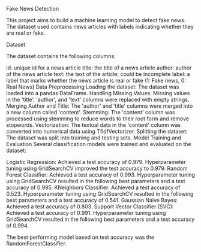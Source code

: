 Fake News Detection

This project aims to build a machine learning model to detect fake news. The dataset used contains news articles with labels indicating whether they are real or fake.

Dataset

The dataset contains the following columns:

id: unique id for a news article
title: the title of a news article
author: author of the news article
text: the text of the article; could be incomplete
label: a label that marks whether the news article is real or fake (1: Fake news, 0: Real News)
Data Preprocessing
Loading the dataset: The dataset was loaded into a pandas DataFrame.
Handling Missing Values: Missing values in the 'title', 'author', and 'text' columns were replaced with empty strings.
Merging Author and Title: The 'author' and 'title' columns were merged into a new column called 'content'.
Stemming: The 'content' column was processed using stemming to reduce words to their root form and remove stopwords.
Vectorization: The textual data in the 'content' column was converted into numerical data using TfidfVectorizer.
Splitting the dataset: The dataset was split into training and testing sets.
Model Training and Evaluation
Several classification models were trained and evaluated on the dataset:


Logistic Regression: Achieved a test accuracy of 0.979. Hyperparameter tuning using GridSearchCV improved the test accuracy to 0.979.
Random Forest Classifier: Achieved a test accuracy of 0.993. Hyperparameter tuning using GridSearchCV resulted in the following best parameters and a test accuracy of 0.995.
KNeighbors Classifier: Achieved a test accuracy of 0.523. Hyperparameter tuning using GridSearchCV resulted in the following best parameters and a test accuracy of 0.541.
Gaussian Naive Bayes: Achieved a test accuracy of 0.803.
Support Vector Classifier (SVC): Achieved a test accuracy of 0.991. Hyperparameter tuning using GridSearchCV resulted in the following best parameters and a test accuracy of 0.994.

The best performing model based on test accuracy was the RandomForestClassifier.
